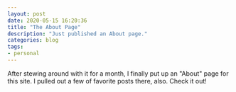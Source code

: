```yaml
---
layout: post
date: 2020-05-15 16:20:36
title: "The About Page"
description: "Just published an About page."
categories: blog
tags:
- personal
---
```


After stewing around with it for a month, I finally put up an "About" page for this site. I pulled out a few of favorite posts there, also. Check it out!
